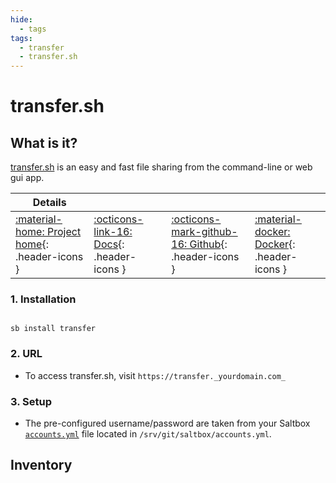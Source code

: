 ```yaml
---
hide:
  - tags
tags:
  - transfer
  - transfer.sh
---
```


# transfer.sh

## What is it?

[transfer.sh](https://transfer.sh/) is an easy and fast file sharing from the command-line or web gui app.

| Details     |             |             |             |
|-------------|-------------|-------------|-------------|
| [:material-home: Project home](https://transfer.sh/){: .header-icons } | [:octicons-link-16: Docs](https://github.com/dutchcoders/transfer.sh){: .header-icons } | [:octicons-mark-github-16: Github](https://www.github.com/dutchcoders/transfer.sh){: .header-icons } | [:material-docker: Docker](https://hub.docker.com/r/dutchcoders/transfer.sh){: .header-icons }|

### 1. Installation

``` shell

sb install transfer

```

### 2. URL

- To access transfer.sh, visit `https://transfer._yourdomain.com_`

### 3. Setup

- The pre-configured username/password are taken from your Saltbox [`accounts.yml`](../saltbox/install/install.md#step-2-configuration) file located in `/srv/git/saltbox/accounts.yml`.

## Inventory
<!-- BEGIN SALTBOX MANAGED VARIABLES SECTION -->
<!-- END SALTBOX MANAGED VARIABLES SECTION -->
